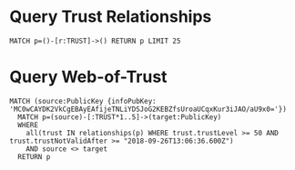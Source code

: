 # Query Trust Relationships

```MATCH p=()-[r:TRUST]->() RETURN p LIMIT 25```

# Query Web-of-Trust

```
MATCH (source:PublicKey {infoPubKey: 'MC0wCAYDK2VkCgEBAyEAfijeTNLiYDSJoG2KEBZfsUroaUCqxKur3iJAO/aU9x0='})
  MATCH p=(source)-[:TRUST*1..5]->(target:PublicKey)
  WHERE
    all(trust IN relationships(p) WHERE trust.trustLevel >= 50 AND trust.trustNotValidAfter >= "2018-09-26T13:06:36.600Z")
    AND source <> target
  RETURN p
```
